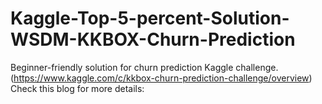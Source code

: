 # Kaggle-Top-5-percent-Solution-WSDM-KKBOX-Churn-Prediction
Beginner-friendly solution for churn prediction Kaggle challenge.(https://www.kaggle.com/c/kkbox-churn-prediction-challenge/overview)
Check this blog for more details: 
